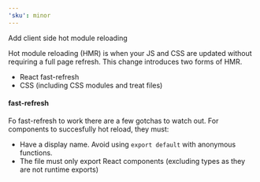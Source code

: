 ```yaml
---
'sku': minor
---
```


Add client side hot module reloading

Hot module reloading (HMR) is when your JS and CSS are updated without requiring a full page refresh. This change introduces two forms of HMR.

- React fast-refresh
- CSS (including CSS modules and treat files)

#### fast-refresh 

Fo fast-refresh to work there are a few gotchas to watch out. For components to succesfully hot reload, they must:

- Have a display name. Avoid using `export default` with anonymous functions.
- The file must only export React components (excluding types as they are not runtime exports)